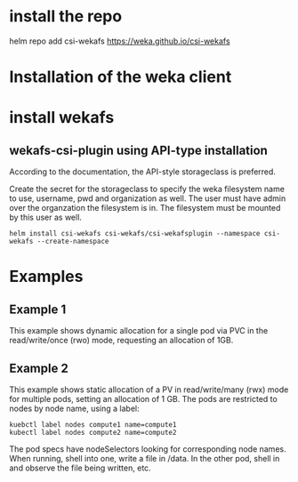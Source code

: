 # install the repo

helm repo add csi-wekafs https://weka.github.io/csi-wekafs

# Installation of the weka client



# install wekafs
## wekafs-csi-plugin using API-type installation
According to the documentation, the API-style storageclass is preferred.

Create the secret for the storageclass to specify the weka filesystem name to use, username, pwd and organization as well.  The user must have admin over the organzation the
filesystem is in.  The filesystem must be mounted by this user as well.

```
helm install csi-wekafs csi-wekafs/csi-wekafsplugin --namespace csi-wekafs --create-namespace
```

# Examples
## Example 1 
This example shows dynamic allocation for a single pod via PVC in the read/write/once (rwo) mode, requesting an allocation of 1GB.

## Example 2
This example shows static allocation of a PV in read/write/many (rwx) mode for multiple pods, setting an allocation of 1 GB.  The pods are restricted to nodes by
node name, using a label:
```
kuebctl label nodes compute1 name=compute1
kubectl label nodes compute2 name=compute2
```

The pod specs have nodeSelectors looking for corresponding node names.  When running, shell into one, write a file in /data.  In the other pod, shell in and observe the 
file being written, etc.

 
